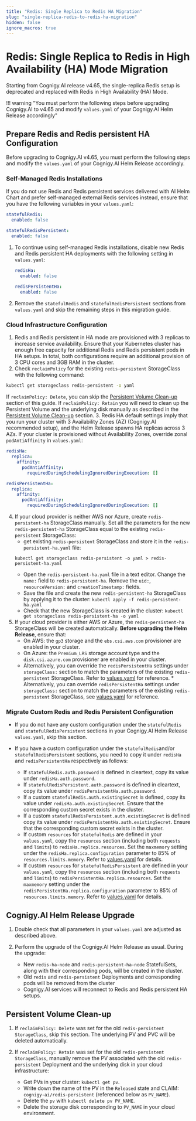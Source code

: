 ```yaml
---
title: "Redis: Single Replica to Redis HA Migration"
slug: "single-replica-redis-to-redis-ha-migration"
hidden: false
ignore_macros: true
---
```

# Redis: Single Replica to Redis in High Availability (HA) Mode Migration

Starting from Cognigy.AI release v4.65, the single-replica Redis setup is deprecated and replaced with Redis in High Availability (HA) Mode.

!!! warning "You must perform the following steps before upgrading Cognigy.AI to v4.65 and modify `values.yaml` of your Cognigy.AI Helm Release accordingly"

## Prepare Redis and Redis persistent HA Configuration 

Before upgrading to Cognigy.AI v4.65, you must perform the following steps and modify the `values.yaml` of your Cognigy.AI Helm Release accordingly.

### Self-Managed Redis Installations

If you do not use Redis and Redis persistent services delivered with AI Helm Chart and prefer self-managed external Redis services instead, ensure that you have the following variables in your `values.yaml`:
```yaml
statefulRedis:
  enabled: false

statefulRedisPersistent:
  enabled: false
```
1. To continue using self-managed Redis installations, disable new Redis and Redis persistent HA deployments with the following setting in `values.yaml`:
   ```yaml
   redisHa:
     enabled: false
     
   redisPersistentHa:
     enabled: false
   ```
2. Remove the `statefulRedis` and `statefulRedisPersistent` sections from `values.yaml` and skip the remaining steps in this migration guide.

### Cloud Infrastructure Configuration 

1. Redis and Redis persistent in HA mode are provisioned with 3 replicas to increase service availability. Ensure that your Kubernetes cluster has enough free capacity for additional Redis and Redis persistent pods in HA setups. In total, both configurations require an additional provision of 3 CPU cores and 3GB RAM in the cluster.
2. Check `reclaimPolicy` for the existing `redis-persistent` StorageClass with the following command:
```bash
kubectl get storageclass redis-persistent -o yaml
```
If `reclaimPolicy: Delete`, you can skip the [Persistent Volume Clean-up](#persistent-volume-clean-up) section of this guide. If `reclaimPolicy: Retain` you will need to clean up the Persistent Volume and the underlying disk manually as described in the [Persistent Volume Clean-up](#persistent-volume-clean-up) section.
3. Redis HA default settings imply that you run your cluster with 3 Availability Zones (AZ) (Cognigy.AI recommended setup), and
the Helm Release spawns HA replicas across 3 AZs. If your cluster is provisioned without Availability Zones, override zonal `podAntiAffinity` in `values.yaml`:
```yaml
redisHa:
  replica:
    affinity:
      podAntiAffinity:
        requiredDuringSchedulingIgnoredDuringExecution: []

redisPersistentHa:
  replica:
    affinity:
      podAntiAffinity:
        requiredDuringSchedulingIgnoredDuringExecution: []
```
4. If your cloud provider is neither AWS nor Azure, create `redis-persistent-ha` StorageClass manually. Set all
the parameters for the new `redis-persistent-ha` StorageClass equal to the existing `redis-persistent` StorageClass: 
    * get existing `redis-persistent` StorageClass and store it in the `redis-persistent-ha.yaml` file:
    ```shell
    kubectl get storageclass redis-persistent -o yaml > redis-persistent-ha.yaml
    ```
    * Open the `redis-persistent-ha.yaml` file in a text editor. Change the `name:` field to `redis-persistent-ha`. Remove the `uid:`, `resourceVersion:` and `creationTimestamp:` fields.
    * Save the file and create the new `redis-persistent-ha` StorageClass by applying it to the cluster: `kubectl apply -f redis-persistent-ha.yaml` 
    * Check that the new StorageClass is created in the cluster: `kubectl get storageclass redis-persistent-ha -o yaml`
5. If your cloud provider is either AWS or Azure, the `redis-persistent-ha` StorageClass will be created automatically. **Before upgrading the Helm Release**, ensure that: 
     * On AWS: the `gp3` storage and the `ebs.csi.aws.com` provisioner are enabled in your cluster.
     * On Azure:  the `Premium_LRS` storage account type and the  `disk.csi.azure.com` provisioner are enabled in your cluster.
     * Alternatively, you can override the `redisPersistentHa` settings under `storageClass:` section to match the parameters of the existing `redis-persistent` StorageClass. Refer to [values.yaml](https://github.com/Cognigy/cognigy-ai-helm-chart/blob/main/values.yaml) for reference.     * Alternatively, you can override `redisPersistentHa` settings under `storageClass:` section to match the parameters of the existing `redis-persistent` StorageClass, see [values.yaml](https://github.com/Cognigy/cognigy-ai-helm-chart/blob/main/values.yaml) for reference.

### Migrate Custom Redis and Redis Persistent Configuration 

- If you do not have any custom configuration under the `statefulRedis` and `statefulRedisPersistent` sections in your Cognigy.AI Helm Release `values.yaml`, skip this section. 
- If you have a custom configuration under the `statefulRedis`and/or `statefulRedisPersistent` sections, you need to copy it under `redisHa`
and `redisPersistentHa` respectively as follows:

    * If `statefulRedis.auth.password` is defined in cleartext, copy its value under `redisHa.auth.password`.
    * If `statefulRedisPersistent.auth.password` is defined in cleartext, copy its value under `redisPersistentHa.auth.password`.
    * If a custom `statefulRedis.auth.existingSecret` is defined, copy its value under `redisHa.auth.existingSecret`. Ensure that the corresponding custom secret exists in the cluster.
    * If a custom `statefulRedisPersistent.auth.existingSecret` is defined copy its value under `redisPersistentHa.auth.existingSecret`. Ensure that the corresponding custom secret exists in the cluster.
    * If custom `resources` for `statefulRedis` are defined in your `values.yaml`, copy the `resources` section (including both `requests` and `limits`) to  `redisHa.replica.resources`. Set the `maxmemory` setting under the `redisHa.replica.configuration` parameter to 85% of  `resources.limits.memory`.  Refer to [values.yaml](https://github.com/Cognigy/cognigy-ai-helm-chart/blob/main/values.yaml) for details. 
    * If custom `resources` for `statefulRedisPersistent` are defined in your `values.yaml`, copy the `resources` section (including both `requests` and `limits`) to `redisPersistentHa.replica.resources`. Set the `maxmemory` setting under the `redisPersistentHa.replica.configuration` parameter to 85% of `resources.limits.memory`. Refer to [values.yaml](https://github.com/Cognigy/cognigy-ai-helm-chart/blob/main/values.yaml) for details.

## Cognigy.AI Helm Release Upgrade

1. Double check that all parameters in your `values.yaml` are adjusted as described above.
2. Perform the upgrade of the Cognigy.AI Helm Release as usual. During the upgrade:

    * New `redis-ha-node` and `redis-persistent-ha-node` StatefulSets, along with their corresponding pods, will be created in the cluster.
    * Old `redis` and `redis-persistent` Deployments and corresponding pods will be removed from the cluster
    * Cognigy.AI services will reconnect to Redis and Redis persistent HA setups.

## Persistent Volume Clean-up
1. If `reclaimPolicy: Delete` was set for the old `redis-persistent` `StorageClass`, skip this section. The underlying PV and PVC will be deleted automatically.
2. If `reclaimPolicy: Retain` was set for the old `redis-persistent` `StorageClass`, manually remove the PV associated with the old  `redis-persistent` Deployment and the underlying disk in your cloud infrastructure:

    * Get PVs in your cluster: `kubectl get pv`.
    * Write down the name of the PV in the `Released` state and CLAIM: `cognigy-ai/redis-persistent` (referenced below as `PV_NAME`).
    * Delete the `pv` with `kubectl delete pv PV_NAME`.
    * Delete the storage disk corresponding to `PV_NAME` in your cloud environment.
